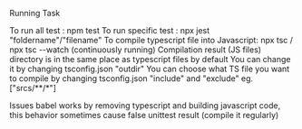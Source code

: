 Running Task

To run all test : npm test
To run specific test : npx jest "foldername"/"filename"
To compile typescript file into Javascript: npx tsc / npx tsc --watch (continuously running)
Compilation result (JS files) directory is in the same place as typescript files by default
You can change it by changing tsconfig.json "outdir"
You can choose what TS file you want to compile by changing tsconfig.json "include" and "exclude" eg. ["srcs/**/*"]

Issues
babel works by removing typescript and building javascript code, this behavior sometimes cause false unittest result (compile it regularly)